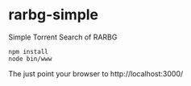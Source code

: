 # rarbg-simple
Simple Torrent Search of RARBG
```
npm install
node bin/www
```
The just point your browser to http://localhost:3000/
